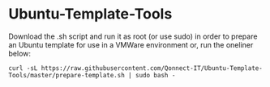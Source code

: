# Ubuntu-Template-Tools

Download the .sh script and run it as root (or use sudo) in order to prepare an Ubuntu template for use in a VMWare environment or, run the oneliner below:

```
curl -sL https://raw.githubusercontent.com/Qonnect-IT/Ubuntu-Template-Tools/master/prepare-template.sh | sudo bash -
```
